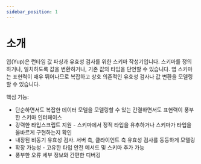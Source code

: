 ```yaml
---
sidebar_position: 1
---
```


# 소개

엽(Yup)은 런타임 값 파싱과 유효성 검사를 위한 스키마 작성기입니다. 스키마를 정의하거나, 일치하도록 값을 변환하거나, 기존 값의 타입을 단언할 수 있습니다. 엽 스키마는 표현력이 매우 뛰어나므로 복잡하고 상호 의존적인 유효성 검사나 값 변환을 모델링할 수 있습니다.

핵심 기능:

- 단순하면서도 복잡한 데이터 모델을 모델링할 수 있는 간결하면서도 표현력이 풍부한 스키마 인터페이스
- 강력한 타입스크립트 지원 - 스키마에서 정적 타입을 유추하거나 스키마가 타입을 올바르게 구현하는지 확인
- 내장된 비동기 유효성 검사. 서버 측, 클라이언트 측 유효성 검사를 동등하게 모델링
- 확장 가능성 - 고유한 타입 안전 메서드 및 스키마 추가 가능
- 풍부한 오류 세부 정보와 간편한 디버깅
